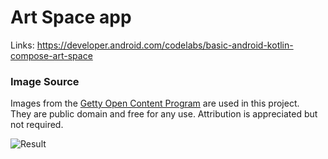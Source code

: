 # Art Space app

Links: https://developer.android.com/codelabs/basic-android-kotlin-compose-art-space

### Image Source

Images from the [Getty Open Content Program](https://www.getty.edu/art/collection/) are used in this
project.  
They are public domain and free for any use. Attribution is appreciated but not required.

![Result](result/result.gif)
